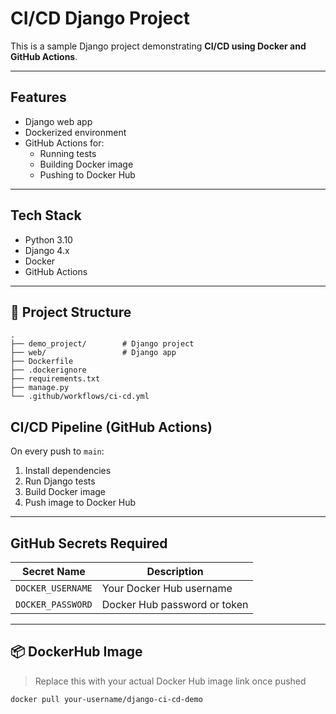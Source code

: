 #  CI/CD Django Project

This is a sample Django project demonstrating **CI/CD using Docker and GitHub Actions**.



---

##  Features

- Django web app
- Dockerized environment
- GitHub Actions for:
  - Running tests
  - Building Docker image
  - Pushing to Docker Hub

---

##  Tech Stack

- Python 3.10
- Django 4.x
- Docker
- GitHub Actions

---

## 📁 Project Structure

```
.
├── demo_project/        # Django project
├── web/                 # Django app
├── Dockerfile
├── .dockerignore
├── requirements.txt
├── manage.py
└── .github/workflows/ci-cd.yml
```


##  CI/CD Pipeline (GitHub Actions)

On every push to `main`:
1. Install dependencies
2. Run Django tests
3. Build Docker image
4. Push image to Docker Hub

---

##  GitHub Secrets Required

| Secret Name        | Description                      |
|--------------------|----------------------------------|
| `DOCKER_USERNAME`  | Your Docker Hub username         |
| `DOCKER_PASSWORD`  | Docker Hub password or token     |

---

## 📦 DockerHub Image

> Replace this with your actual Docker Hub image link once pushed

```bash
docker pull your-username/django-ci-cd-demo
```


